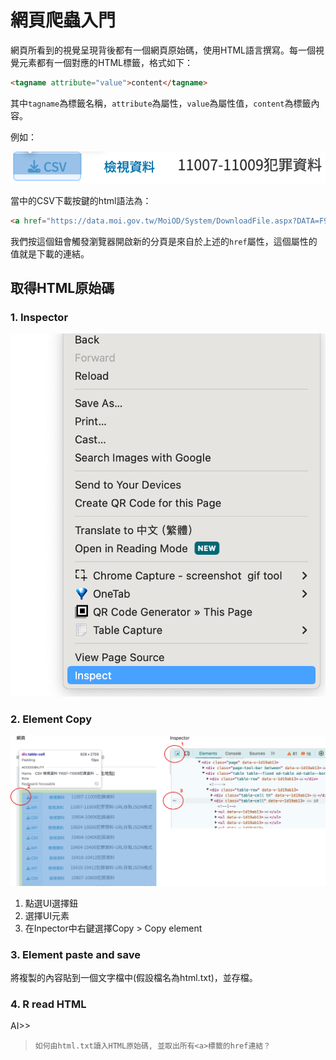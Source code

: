 # 網頁爬蟲入門

網頁所看到的視覺呈現背後都有一個網頁原始碼，使用HTML語言撰寫。每一個視覺元素都有一個對應的HTML標籤，格式如下：

```html
<tagname attribute="value">content</tagname>
```

其中`tagname`為標籤名稱，`attribute`為屬性，`value`為屬性值，`content`為標籤內容。

例如：

![](../img/2024-05-31-13-06-03.png)

當中的CSV下載按鍵的html語法為：

```html
<a href="https://data.moi.gov.tw/MoiOD/System/DownloadFile.aspx?DATA=F9D48036-DDE3-452A-8FD7-6437D6C39104" title="CSV下載檔案" target="_blank" data-v-1d19ab13="">...</a>
```

我們按這個鈕會觸發瀏覽器開啟新的分頁是來自於上述的`href`屬性，這個屬性的值就是下載的連結。

## 取得HTML原始碼

### 1. Inspector

![](../img/2024-05-31-13-22-34.png)

### 2. Element Copy

![](../img/how-to-get-html.png)

  1. 點選UI選擇鈕
  2. 選擇UI元素
  3. 在Inpector中右鍵選擇Copy > Copy element

### 3. Element paste and save

將複製的內容貼到一個文字檔中(假設檔名為html.txt)，並存檔。

### 4. R read HTML

AI>>
> ```如何由html.txt讀入HTML原始碼, 並取出所有<a>標籤的href連結？```


